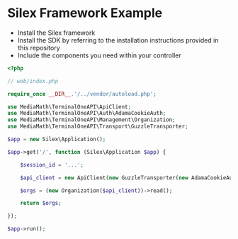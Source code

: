 # Silex Framework Example

- Install the Silex framework
- Install the SDK by referring to the installation instructions provided in this repository
- Include the components you need within your controller

```php
<?php

// web/index.php

require_once __DIR__.'/../vendor/autoload.php';

use MediaMath\TerminalOneAPI\ApiClient;
use MediaMath\TerminalOneAPI\Auth\AdamaCookieAuth;
use MediaMath\TerminalOneAPI\Management\Organization;
use MediaMath\TerminalOneAPI\Transport\GuzzleTransporter;

$app = new Silex\Application();

$app->get('/', function (Silex\Application $app) {

    $session_id = '...';

    $api_client = new ApiClient(new GuzzleTransporter(new AdamaCookieAuth($session_id)));

    $orgs = (new Organization($api_client))->read();

    return $orgs;

});

$app->run();
```
